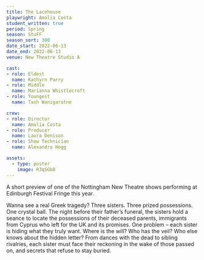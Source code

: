```yaml
---
title: The Lacehouse
playwright: Amalia Costa
student_written: true
period: Spring
season: StuFF
season_sort: 300
date_start: 2022-06-13
date_end: 2022-06-13
venue: New Theatre Studio A

cast:
- role: Eldest
  name: Kathyrn Parry
- role: Middle
  name: Marianna Whistlecroft
- role: Youngest
  name: Tash Wanigaratne

crew:
- role: Director
  name: Amalia Costa
- role: Producer
  name: Laura Denison 
- role: Show Technician
  name: Alexandra Hogg

assets:
  - type: poster
    image: R3qSGb8
---
```


A short preview of one of the Nottingham New Theatre shows performing at Edinburgh Festival Fringe this year. 

Wanna see a real Greek tragedy? Three sisters. Three prized possessions. One crystal ball. The night before their father’s funeral, the sisters hold a seance to locate the possessions of their deceased parents, immigrants from Cyprus who left for the UK and its promises. One problem – each sister is hiding what they truly want. Where is the will? Who has the veil? Who else knows about the hidden letter? From dances with the dead to sibling rivalries, each sister must face their reckoning in the wake of those passed on, and secrets that refuse to stay buried.
